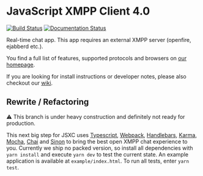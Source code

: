 # JavaScript XMPP Client 4.0

[![Build Status](https://travis-ci.org/jsxc/jsxc.svg?branch=master)](https://travis-ci.org/jsxc/jsxc)
[![Documentation Status](https://readthedocs.org/projects/jsxc/badge/?version=latest)](https://jsxc.readthedocs.io/en/latest/?badge=latest)


Real-time chat app. This app requires an external XMPP server (openfire, ejabberd etc.).

You find a full list of features, supported protocols and browsers on [our homepage](http://www.jsxc.org).

If you are looking for install instructions or developer notes, please also checkout our [wiki](https://github.com/jsxc/jsxc/wiki/).

## Rewrite / Refactoring
:warning: This branch is under heavy construction and definitely not ready for production.

This next big step for JSXC uses [Typescript](http://www.typescriptlang.org/index.html), [Webpack](https://webpack.github.io), [Handlebars](http://handlebarsjs.com), [Karma](http://karma-runner.github.io), [Mocha](https://mochajs.org), [Chai](http://chaijs.com) and [Sinon](http://sinonjs.org) to bring the best open XMPP chat experience to you. Currently we ship no packed version, so install all dependencies with `yarn install` and execute `yarn dev` to test the current state. An example application is available at `example/index.html`. To run all tests, enter `yarn test`.
